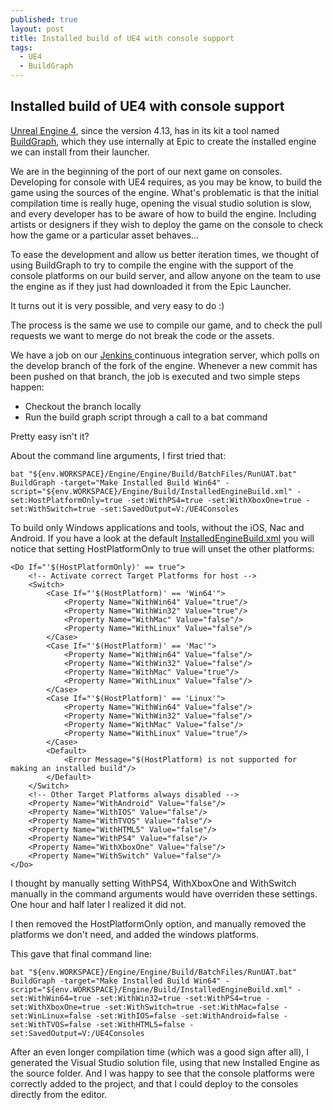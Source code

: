 ```yaml
---
published: true
layout: post
title: Installed build of UE4 with console support
tags:
  - UE4
  - BuildGraph
---
```

## Installed build of UE4 with console support

[Unreal Engine 4](https://www.unrealengine.com), since the version 4.13, has in its kit a tool named [BuildGraph](https://docs.unrealengine.com/latest/INT/Programming/Development/BuildGraph/), which they use internally at Epic to create the installed engine we can install from their launcher.

We are in the beginning of the port of our next game on consoles. Developing for console with UE4 requires, as you may be know, to build the game using the sources of the engine. What's problematic is that the initial compilation time is really huge, opening the visual studio solution is slow, and every developer has to be aware of how to build the engine. Including artists or designers if they wish to deploy the game on the console to check how the game or a particular asset behaves...

To ease the development and allow us better iteration times, we thought of using BuildGraph to try to compile the engine with the support of the console platforms on our build server, and allow anyone on the team to use the engine as if they just had downloaded it from the Epic Launcher.

It turns out it is very possible, and very easy to do :)

The process is the same we use to compile our game, and to check the pull requests we want to merge do not break the code or the assets. 

We have a job on our [Jenkins ](https://jenkins.io/) continuous integration server, which polls on the develop branch of the fork of the engine. Whenever a new commit has been pushed on that branch, the job is executed and two simple steps happen:
- Checkout the branch locally
- Run the build graph script through a call to a bat command

Pretty easy isn't it?

About the command line arguments, I first tried that:

```
bat "${env.WORKSPACE}/Engine/Engine/Build/BatchFiles/RunUAT.bat" BuildGraph -target="Make Installed Build Win64" -script="${env.WORKSPACE}/Engine/Build/InstalledEngineBuild.xml" -set:HostPlatformOnly=true -set:WithPS4=true -set:WithXboxOne=true -set:WithSwitch=true -set:SavedOutput=V:/UE4Consoles
```

To build only Windows applications and tools, without the iOS, Nac and Android. If you have a look at the default [InstalledEngineBuild.xml](https://github.com/EpicGames/UnrealEngine/blob/release/Engine/Build/InstalledEngineBuild.xml) you will notice that setting HostPlatformOnly to true will unset the other platforms:

```
<Do If="'$(HostPlatformOnly)' == true">
	<!-- Activate correct Target Platforms for host -->
	<Switch>
		<Case If="'$(HostPlatform)' == 'Win64'">
			<Property Name="WithWin64" Value="true"/>
			<Property Name="WithWin32" Value="true"/>
			<Property Name="WithMac" Value="false"/>
			<Property Name="WithLinux" Value="false"/>
		</Case>
		<Case If="'$(HostPlatform)' == 'Mac'">
			<Property Name="WithWin64" Value="false"/>
			<Property Name="WithWin32" Value="false"/>
			<Property Name="WithMac" Value="true"/>
			<Property Name="WithLinux" Value="false"/>
		</Case>
		<Case If="'$(HostPlatform)' == 'Linux'">
			<Property Name="WithWin64" Value="false"/>
			<Property Name="WithWin32" Value="false"/>
			<Property Name="WithMac" Value="false"/>
			<Property Name="WithLinux" Value="true"/>
		</Case>
		<Default>
			<Error Message="$(HostPlatform) is not supported for making an installed build"/>
		</Default>
	</Switch>
	<!-- Other Target Platforms always disabled -->
	<Property Name="WithAndroid" Value="false"/>
	<Property Name="WithIOS" Value="false"/>
	<Property Name="WithTVOS" Value="false"/>
	<Property Name="WithHTML5" Value="false"/>
	<Property Name="WithPS4" Value="false"/>
	<Property Name="WithXboxOne" Value="false"/>
	<Property Name="WithSwitch" Value="false"/>
</Do>
```

I thought by manually setting WithPS4, WithXboxOne and WithSwitch manually in the command arguments would have overriden these settings. One hour and half later I realized it did not.

I then removed the HostPlatformOnly option, and manually removed the platforms we don't need, and added the windows platforms.

This gave that final command line:

```
bat "${env.WORKSPACE}/Engine/Engine/Build/BatchFiles/RunUAT.bat" BuildGraph -target="Make Installed Build Win64" -script="${env.WORKSPACE}/Engine/Build/InstalledEngineBuild.xml" -set:WithWin64=true -set:WithWin32=true -set:WithPS4=true -set:WithXboxOne=true -set:WithSwitch=true -set:WithMac=false -set:WinLinux=false -set:WithIOS=false -set:WithAndroid=false -set:WithTVOS=false -set:WithHTML5=false -set:SavedOutput=V:/UE4Consoles
```

After an even longer compilation time (which was a good sign after all), I generated the Visual Studio solution file, using that new Installed Engine as the source folder. And I was happy to see that the console platforms were correctly added to the project, and that I could deploy to the consoles directly from the editor.

